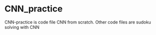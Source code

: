 # CNN_practice
CNN-practice is code file CNN from scratch.
Other code files are sudoku solving with CNN
